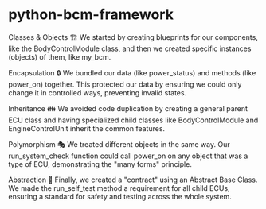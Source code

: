 # python-bcm-framework

Classes & Objects 🏗️
We started by creating blueprints for our components, like the BodyControlModule class, and then we created specific instances (objects) of them, like my_bcm.

Encapsulation 🔒
We bundled our data (like power_status) and methods (like power_on) together. This protected our data by ensuring we could only change it in controlled ways, preventing invalid states.

Inheritance 👪
We avoided code duplication by creating a general parent ECU class and having specialized child classes like BodyControlModule and EngineControlUnit inherit the common features.

Polymorphism 🎭
We treated different objects in the same way. Our run_system_check function could call power_on on any object that was a type of ECU, demonstrating the "many forms" principle.

Abstraction 🎨
Finally, we created a "contract" using an Abstract Base Class. We made the run_self_test method a requirement for all child ECUs, ensuring a standard for safety and testing across the whole system.
